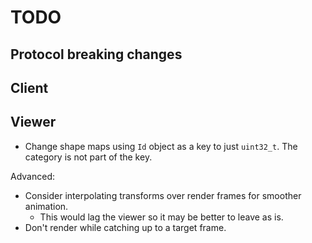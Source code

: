 # TODO

## Protocol breaking changes

## Client

## Viewer

- Change shape maps using `Id` object as a key to just `uint32_t`. The category is not part of the key.

Advanced:

- Consider interpolating transforms over render frames for smoother animation.
  - This would lag the viewer so it may be better to leave as is.
- Don't render while catching up to a target frame.
